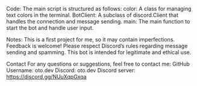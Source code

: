 Code:
The main script is structured as follows:
color: A class for managing text colors in the terminal.
BotClient: A subclass of discord.Client that handles the connection and message sending.
main: The main function to start the bot and handle user input.

Notes:
This is a first project for me, so it may contain imperfections. Feedback is welcome!
Please respect Discord’s rules regarding message sending and spamming. This bot is intended for legitimate and ethical use.

Contact
For any questions or suggestions, feel free to contact me:
GitHub Username: oto.dev
Discord: oto.dev
Discord server: https://discord.gg/NUuXqpGxqa
